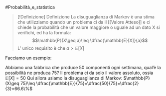 #Probabilità_e_statistica 
>[!Definizione]  Definizione
>La disuguaglianza di Markov è una stima che utilizziamo quando un problema ci da il [[Valore Atteso]] e ci chiede la probabilità che un valore maggiore o uguale ad un dato X si verifichi, ed ha la formula:
>$$\mathbb{P}(X\geq a)\leq \dfrac{\mathbb{E}[X]}{a}$$
>L’ unico requisito è che $a>\mathbb{E}[X]$

Facciamo un esempio:

Abbiamo una fabbrica che produce 50 componenti ogni settimana, qual’è la possibilità ne produca 75?
Il problema ci da solo il valore assoluto, ossia $\mathbb{E}[X]=50$
Qui allora usiamo la disuguaglianza di Markov: 
$\mathbb{P}(X\geq 75)\leq \dfrac{\mathbb{E}}{75}=\dfrac{50}{75}=\dfrac{2}{3}=66.6\%$

